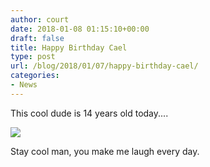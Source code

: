```yaml
---
author: court
date: 2018-01-08 01:15:10+00:00
draft: false
title: Happy Birthday Cael
type: post
url: /blog/2018/01/07/happy-birthday-cael/
categories:
- News
---
```


This cool dude is 14 years old today....

![](/blog/wp-content/uploads/2018/01/img_0017-1.jpg)


Stay cool man, you make me laugh every day.
